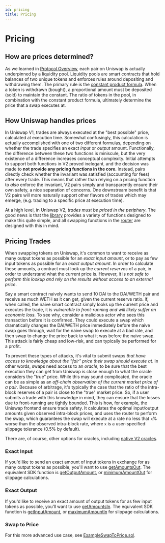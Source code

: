 ```yaml
---
id: pricing
title: Pricing
---
```


# Pricing

## How are prices determined?

As we learned in [Protocol Overview](../../01-protocol-overview/), each pair on Uniswap is actually underpinned by a liquidity pool. Liquidity pools are smart contracts that hold balances of two unique tokens and enforces rules around depositing and withdrawing them. The primary rule is the [constant product formula](../../01-protocol-overview/04-glossary.md#x--y--k). When a token is withdrawn (bought), a proportional amount must be deposited (sold) to maintain the constant. The ratio of tokens in the pool, in combination with the constant product formula, ultimately determine the price that a swap executes at.

## How Uniswap handles prices

In Uniswap V1, trades are always executed at the "best possible" price, calculated at execution time. Somewhat confusingly, this calculation is actually accomplished with one of two different formulas, depending on whether the trade specifies an exact _input_ or _output_ amount. Functionally, the difference between these two functions is miniscule, but the very existence of a difference increases conceptual complexity. Initial attempts to support both functions in V2 proved inelegant, and the decision was made to **not provide any pricing functions in the core**. Instead, pairs directly check whether the invariant was satisfied (accounting for fees) after every trade. This means that rather than relying on a pricing function to _also_ enforce the invariant, V2 pairs simply and transparently ensure their own safety, a nice separation of concerns. One downstream benefit is that V2 pairs will more naturally support other flavors of trades which may emerge, (e.g. trading to a specific price at execution time).

At a high level, in Uniswap V2, _trades must be priced in the periphery_. The good news is that the [library](../../01-protocol-overview/03-technical-reference/03-smart-contracts/03-soroswaplibrary.md) provides a variety of functions designed to make this quite simple, and all swapping functions in the [router](../../01-protocol-overview/03-technical-reference/03-smart-contracts/04-soroswaprouter.md) are designed with this in mind.

## Pricing Trades

When swapping tokens on Uniswap, it's common to want to receive as many output tokens as possible for an _exact input amount_, or to pay as few input tokens as possible for an _exact output amount_. In order to calculate these amounts, a contract must look up the _current reserves_ of a pair, in order to understand what the current price is. However, it is _not safe to perform this lookup and rely on the results without access to an external price_.

Say a smart contract naively wants to send 10 DAI to the DAI/WETH pair and receive as much WETH as it can get, given the current reserve ratio. If, when called, the naive smart contract simply looks up the current price and executes the trade, it is _vulnerable to front-running and will likely suffer an economic loss_. To see why, consider a malicious actor who sees this transaction before it is confirmed. They could execute a swap which dramatically changes the DAI/WETH price immediately before the naive swap goes through, wait for the naive swap to execute at a bad rate, and then swap to change the price back to what it was before the naive swap. This attack is fairly cheap and low-risk, and can typically be performed for a profit.

To prevent these types of attacks, it's vital to submit swaps _that have access to knowledge about the "fair" price their swap should execute at_. In other words, swaps need access to an _oracle_, to be sure that the best execution they can get from Uniswap is close enough to what the oracle considers the "true" price. While this may sound complicated, the oracle can be as simple as an _off-chain observation of the current market price of a pair_. Because of arbitrage, it's typically the case that the ratio of the intra-block reserves of a pair is close to the "true" market price. So, if a user submits a trade with this knowledge in mind, they can ensure that the losses due to front-running are tightly bounded. This is how, for example, the Uniswap frontend ensure trade safety. It calculates the optimal input/output amounts given observed intra-block prices, and uses the router to perform the swap, which guarantees the swap will execute at a rate no less that `x`% worse than the observed intra-block rate, where `x` is a user-specified slippage tolerance (0.5% by default).

There are, of course, other options for oracles, including [native V2 oracles](../04-oracles.md).

### Exact Input

If you'd like to send an exact amount of input tokens in exchange for as many output tokens as possible, you'll want to use [getAmountsOut](../../01-protocol-overview/03-technical-reference/03-smart-contracts/04-soroswaprouter.md). The equivalent SDK function is [getOutputAmount](../../01-protocol-overview/03-technical-reference/03-smart-contracts/01-soroswappair.md), or [minimumAmountOut](../../01-protocol-overview/03-technical-reference/03-smart-contracts/01-soroswappair.md) for slippage calculations.

### Exact Output

If you'd like to receive an exact amount of output tokens for as few input tokens as possible, you'll want to use [getAmountsIn](../../01-protocol-overview/03-technical-reference/03-smart-contracts/04-soroswaprouter.md). The equivalent SDK function is [getInputAmount](../../01-protocol-overview/03-technical-reference/03-smart-contracts/01-soroswappair.md), or [maximumAmountIn](../../01-protocol-overview/03-technical-reference/03-smart-contracts/01-soroswappair.md) for slippage calculations.

### Swap to Price

For this more advanced use case, see [ExampleSwapToPrice.sol](https://github.com/Uniswap/uniswap-v2-periphery/blob/master/contracts/examples/ExampleSwapToPrice.sol).
